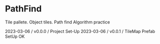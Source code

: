 # PathFind
Tile pallete. Object tiles. Path find Algorithm practice

2023-03-06 / v0.0.0 / Project Set-Up
2023-03-06 / v0.0.1 / TileMap Prefab SetUp OK
